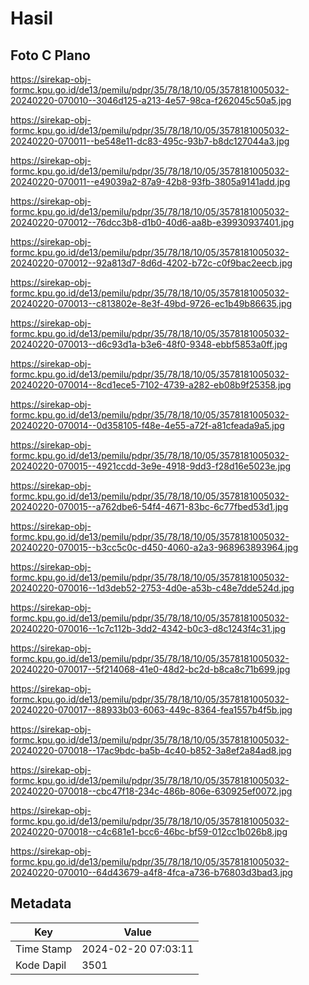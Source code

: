 # Hasil

## Foto C Plano

https://sirekap-obj-formc.kpu.go.id/de13/pemilu/pdpr/35/78/18/10/05/3578181005032-20240220-070010--3046d125-a213-4e57-98ca-f262045c50a5.jpg

https://sirekap-obj-formc.kpu.go.id/de13/pemilu/pdpr/35/78/18/10/05/3578181005032-20240220-070011--be548e11-dc83-495c-93b7-b8dc127044a3.jpg

https://sirekap-obj-formc.kpu.go.id/de13/pemilu/pdpr/35/78/18/10/05/3578181005032-20240220-070011--e49039a2-87a9-42b8-93fb-3805a9141add.jpg

https://sirekap-obj-formc.kpu.go.id/de13/pemilu/pdpr/35/78/18/10/05/3578181005032-20240220-070012--76dcc3b8-d1b0-40d6-aa8b-e39930937401.jpg

https://sirekap-obj-formc.kpu.go.id/de13/pemilu/pdpr/35/78/18/10/05/3578181005032-20240220-070012--92a813d7-8d6d-4202-b72c-c0f9bac2eecb.jpg

https://sirekap-obj-formc.kpu.go.id/de13/pemilu/pdpr/35/78/18/10/05/3578181005032-20240220-070013--c813802e-8e3f-49bd-9726-ec1b49b86635.jpg

https://sirekap-obj-formc.kpu.go.id/de13/pemilu/pdpr/35/78/18/10/05/3578181005032-20240220-070013--d6c93d1a-b3e6-48f0-9348-ebbf5853a0ff.jpg

https://sirekap-obj-formc.kpu.go.id/de13/pemilu/pdpr/35/78/18/10/05/3578181005032-20240220-070014--8cd1ece5-7102-4739-a282-eb08b9f25358.jpg

https://sirekap-obj-formc.kpu.go.id/de13/pemilu/pdpr/35/78/18/10/05/3578181005032-20240220-070014--0d358105-f48e-4e55-a72f-a81cfeada9a5.jpg

https://sirekap-obj-formc.kpu.go.id/de13/pemilu/pdpr/35/78/18/10/05/3578181005032-20240220-070015--4921ccdd-3e9e-4918-9dd3-f28d16e5023e.jpg

https://sirekap-obj-formc.kpu.go.id/de13/pemilu/pdpr/35/78/18/10/05/3578181005032-20240220-070015--a762dbe6-54f4-4671-83bc-6c77fbed53d1.jpg

https://sirekap-obj-formc.kpu.go.id/de13/pemilu/pdpr/35/78/18/10/05/3578181005032-20240220-070015--b3cc5c0c-d450-4060-a2a3-968963893964.jpg

https://sirekap-obj-formc.kpu.go.id/de13/pemilu/pdpr/35/78/18/10/05/3578181005032-20240220-070016--1d3deb52-2753-4d0e-a53b-c48e7dde524d.jpg

https://sirekap-obj-formc.kpu.go.id/de13/pemilu/pdpr/35/78/18/10/05/3578181005032-20240220-070016--1c7c112b-3dd2-4342-b0c3-d8c1243f4c31.jpg

https://sirekap-obj-formc.kpu.go.id/de13/pemilu/pdpr/35/78/18/10/05/3578181005032-20240220-070017--5f214068-41e0-48d2-bc2d-b8ca8c71b699.jpg

https://sirekap-obj-formc.kpu.go.id/de13/pemilu/pdpr/35/78/18/10/05/3578181005032-20240220-070017--88933b03-6063-449c-8364-fea1557b4f5b.jpg

https://sirekap-obj-formc.kpu.go.id/de13/pemilu/pdpr/35/78/18/10/05/3578181005032-20240220-070018--17ac9bdc-ba5b-4c40-b852-3a8ef2a84ad8.jpg

https://sirekap-obj-formc.kpu.go.id/de13/pemilu/pdpr/35/78/18/10/05/3578181005032-20240220-070018--cbc47f18-234c-486b-806e-630925ef0072.jpg

https://sirekap-obj-formc.kpu.go.id/de13/pemilu/pdpr/35/78/18/10/05/3578181005032-20240220-070018--c4c681e1-bcc6-46bc-bf59-012cc1b026b8.jpg

https://sirekap-obj-formc.kpu.go.id/de13/pemilu/pdpr/35/78/18/10/05/3578181005032-20240220-070010--64d43679-a4f8-4fca-a736-b76803d3bad3.jpg


## Metadata

| Key        | Value               |
| ---------- | ------------------- |
| Time Stamp | 2024-02-20 07:03:11 |
| Kode Dapil | 3501                |



